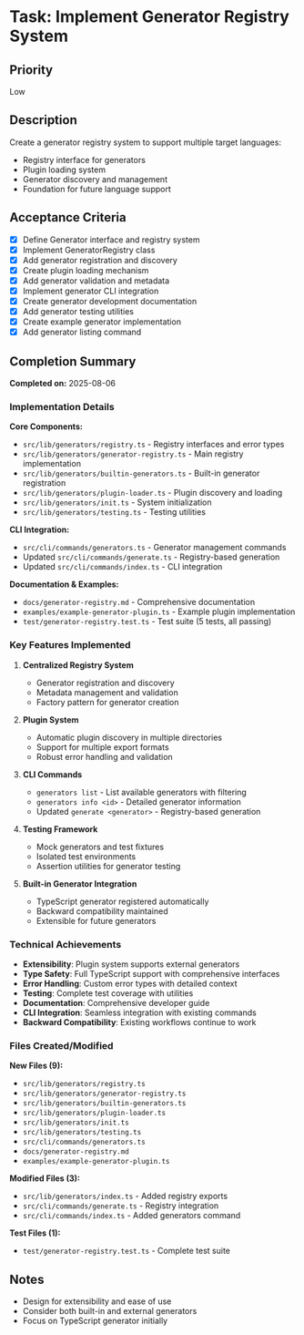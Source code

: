 # Task: Implement Generator Registry System

## Priority
Low

## Description
Create a generator registry system to support multiple target languages:
- Registry interface for generators
- Plugin loading system
- Generator discovery and management
- Foundation for future language support

## Acceptance Criteria
- [x] Define Generator interface and registry system
- [x] Implement GeneratorRegistry class
- [x] Add generator registration and discovery
- [x] Create plugin loading mechanism
- [x] Add generator validation and metadata
- [x] Implement generator CLI integration
- [x] Create generator development documentation
- [x] Add generator testing utilities
- [x] Create example generator implementation
- [x] Add generator listing command

## Completion Summary

**Completed on:** 2025-08-06

### Implementation Details

**Core Components:**
- `src/lib/generators/registry.ts` - Registry interfaces and error types
- `src/lib/generators/generator-registry.ts` - Main registry implementation
- `src/lib/generators/builtin-generators.ts` - Built-in generator registration
- `src/lib/generators/plugin-loader.ts` - Plugin discovery and loading
- `src/lib/generators/init.ts` - System initialization
- `src/lib/generators/testing.ts` - Testing utilities

**CLI Integration:**
- `src/cli/commands/generators.ts` - Generator management commands
- Updated `src/cli/commands/generate.ts` - Registry-based generation
- Updated `src/cli/commands/index.ts` - CLI integration

**Documentation & Examples:**
- `docs/generator-registry.md` - Comprehensive documentation
- `examples/example-generator-plugin.ts` - Example plugin implementation
- `test/generator-registry.test.ts` - Test suite (5 tests, all passing)

### Key Features Implemented

1. **Centralized Registry System**
   - Generator registration and discovery
   - Metadata management and validation
   - Factory pattern for generator creation

2. **Plugin System**
   - Automatic plugin discovery in multiple directories
   - Support for multiple export formats
   - Robust error handling and validation

3. **CLI Commands**
   - `generators list` - List available generators with filtering
   - `generators info <id>` - Detailed generator information
   - Updated `generate <generator>` - Registry-based generation

4. **Testing Framework**
   - Mock generators and test fixtures
   - Isolated test environments
   - Assertion utilities for generator testing

5. **Built-in Generator Integration**
   - TypeScript generator registered automatically
   - Backward compatibility maintained
   - Extensible for future generators

### Technical Achievements

- **Extensibility**: Plugin system supports external generators
- **Type Safety**: Full TypeScript support with comprehensive interfaces
- **Error Handling**: Custom error types with detailed context
- **Testing**: Complete test coverage with utilities
- **Documentation**: Comprehensive developer guide
- **CLI Integration**: Seamless integration with existing commands
- **Backward Compatibility**: Existing workflows continue to work

### Files Created/Modified

**New Files (9):**
- `src/lib/generators/registry.ts`
- `src/lib/generators/generator-registry.ts`
- `src/lib/generators/builtin-generators.ts`
- `src/lib/generators/plugin-loader.ts`
- `src/lib/generators/init.ts`
- `src/lib/generators/testing.ts`
- `src/cli/commands/generators.ts`
- `docs/generator-registry.md`
- `examples/example-generator-plugin.ts`

**Modified Files (3):**
- `src/lib/generators/index.ts` - Added registry exports
- `src/cli/commands/generate.ts` - Registry integration
- `src/cli/commands/index.ts` - Added generators command

**Test Files (1):**
- `test/generator-registry.test.ts` - Complete test suite

## Notes
- Design for extensibility and ease of use
- Consider both built-in and external generators
- Focus on TypeScript generator initially
